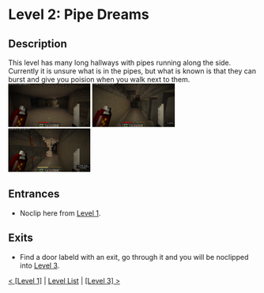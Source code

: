 # Level 2: Pipe Dreams

## Description
This level has many long hallways with pipes running along the side. Currently it is unsure what is in the pipes, but what is known is that they can burst and give you poision when you walk next to them.<br/>
<img src="./img/Level_2_0.png" width="33%" />
<img src="./img/Level_2_1.png" width="33%" />
<img src="./img/Level_2_bursting.png" width="33%" title="Bursting pipe" />

## Entrances
* Noclip here from <a href="./Level_1.md">Level 1</a>.

## Exits
* Find a door labeld with an exit, go through it and you will be noclipped into <a href="./Level_3.md">Level 3</a>.

<a href="./Level_1.md">< [Level 1]</a> | <a href="./Levels.md">Level List</a> | <a href="./Level_3.md">[Level 3] ></a>